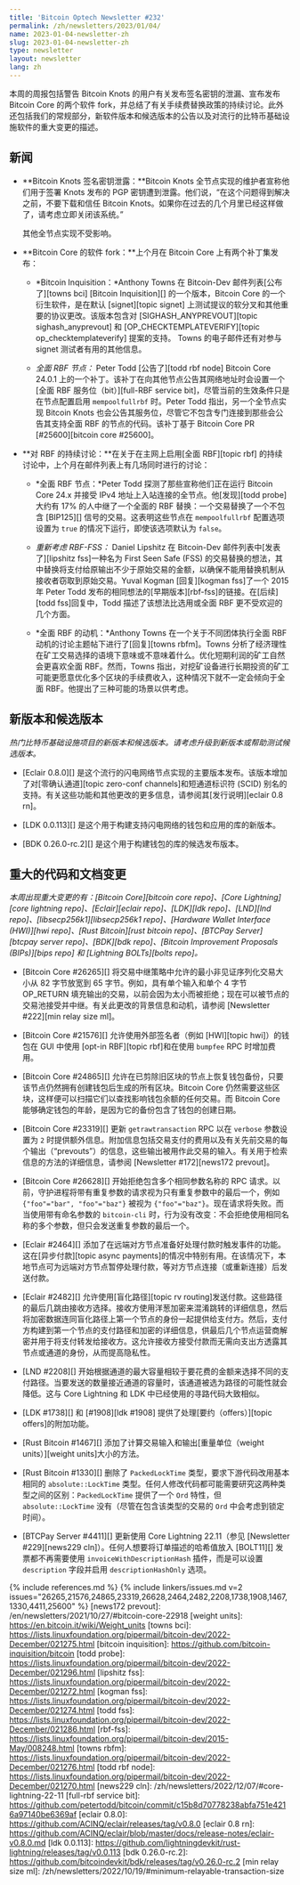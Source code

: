 ```yaml
---
title: 'Bitcoin Optech Newsletter #232'
permalink: /zh/newsletters/2023/01/04/
name: 2023-01-04-newsletter-zh
slug: 2023-01-04-newsletter-zh
type: newsletter
layout: newsletter
lang: zh
---
```

本周的周报包括警告 Bitcoin Knots 的用户有关发布签名密钥的泄漏、宣布发布 Bitcoin Core 的两个软件 fork，并总结了有关手续费替换政策的持续讨论。此外还包括我们的常规部分，新软件版本和候选版本的公告以及对流行的比特币基础设施软件的重大变更的描述。

## 新闻

- **Bitcoin Knots 签名密钥泄露：**Bitcoin Knots 全节点实现的维护者宣称他们用于签署 Knots 发布的 PGP 密钥遭到泄露。他们说，“在这个问题得到解决之前，不要下载和信任 Bitcoin Knots。如果你在过去的几个月里已经这样做了，请考虑立即关闭该系统。”
  <!-- https://web.archive.org/web/20230103220745/https://twitter.com/LukeDashjr/status/1609763079423655938 -->
  其他全节点实现不受影响。


- **Bitcoin Core 的软件 fork：**上个月在 Bitcoin Core 上有两个补丁集发布：

    - *Bitcoin Inquisition：*Anthony Towns 在 Bitcoin-Dev 邮件列表[公布了][towns bci] [Bitcoin Inquisition][] 的一个版本，Bitcoin Core 的一个衍生软件，是在默认 [signet][topic signet] 上测试提议的软分叉和其他重要的协议更改。该版本包含对 [SIGHASH_ANYPREVOUT][topic sighash_anyprevout] 和 [OP_CHECKTEMPLATEVERIFY][topic op_checktemplateverify] 提案的支持。 Towns 的电子邮件还有对参与 signet 测试者有用的其他信息。

    - *全面 RBF 节点：* Peter Todd [公告了][todd rbf node] Bitcoin Core 24.0.1 上的一个补丁。该补丁在向其他节点公告其网络地址时会设置一个[全面 RBF 服务位（bit）][full-RBF service bit]，尽管当前的生效条件只是在节点配置启用 `mempoolfullrbf` 时。Peter Todd 指出，另一个全节点实现 Bitcoin Knots 也会公告其服务位，尽管它不包含专门连接到那些会公告其支持全面 RBF 的节点的代码。该补丁基于 Bitcoin Core PR [#25600][bitcoin core #25600]。


- **<!--continued-rbf-discussion-->对 RBF 的持续讨论：**在关于在主网上启用[全面 RBF][topic rbf] 的持续讨论中，上个月在邮件列表上有几场同时进行的讨论：

    - *<!--full-rbf-nodes-->全面 RBF 节点：*Peter Todd 探测了那些宣称他们正在运行 Bitcoin Core 24.x 并接受 IPv4 地址上入站连接的全节点。他[发现][todd probe]大约有 17% 的人中继了一个全面的 RBF 替换：一个交易替换了一个不包含 [BIP125][] 信号的交易。这表明这些节点在 `mempoolfullrbf` 配置选项设置为 `true` 的情况下运行，即使该选项默认为 `false`。

    - *重新考虑 RBF-FSS：* Daniel Lipshitz 在 Bitcoin-Dev 邮件列表中[发表了][lipshitz fss]一种名为 First Seen Safe (FSS) 的交易替换的想法，其中替换将支付给原输出不少于原始交易的金额，以确保不能用替换机制从接收者窃取到原始交易。Yuval Kogman [回复][kogman fss]了一个 2015 年 Peter Todd 发布的相同想法的[早期版本][rbf-fss]的链接。在[后续][todd fss]回复中，Todd 描述了该想法比选用或全面 RBF 更不受欢迎的几个方面。

    - *<!--full-rbf-motivation-->全面 RBF 的动机：*Anthony Towns 在一个关于不同团体执行全面 RBF 动机的讨论主题帖下进行了[回复][towns rbfm]。Towns 分析了经济理性在矿工交易选择的语境下意味或不意味着什么。优化短期利润的矿工自然会更喜欢全面 RBF。然而，Towns 指出，对挖矿设备进行长期投资的矿工可能更愿意优化多个区块的手续费收入，这种情况下就不一定会倾向于全面 RBF。他提出了三种可能的场景以供考虑。

## 新版本和候选版本

*热门比特币基础设施项目的新版本和候选版本。请考虑升级到新版本或帮助测试候选版本。*

- [Eclair 0.8.0][] 是这个流行的闪电网络节点实现的主要版本发布。该版本增加了对[零确认通道][topic zero-conf channels]和短通道标识符 (SCID) 别名的支持。有关这些功能和其他更改的更多信息，请参阅其[发行说明][eclair 0.8 rn]。

- [LDK 0.0.113][] 是这个用于构建支持闪电网络的钱包和应用的库的新版本。

- [BDK 0.26.0-rc.2][] 是这个用于构建钱包的库的候选发布版本。

## 重大的代码和文档变更

*本周出现重大变更的有：[Bitcoin Core][bitcoin core repo]、[Core Lightning][core lightning repo]、[Eclair][eclair repo]、[LDK][ldk repo]、[LND][lnd repo]、[libsecp256k1][libsecp256k1 repo]、[Hardware Wallet Interface (HWI)][hwi repo]、[Rust Bitcoin][rust bitcoin repo]、[BTCPay Server][btcpay server repo]、[BDK][bdk repo]、[Bitcoin Improvement Proposals (BIPs)][bips repo] 和 [Lightning BOLTs][bolts repo]。*

- [Bitcoin Core #26265][] 将交易中继策略中允许的最小非见证序列化交易大小从 82 字节放宽到 65 字节。例如，具有单个输入和单个 4 字节 OP_RETURN 填充输出的交易，以前会因为太小而被拒绝；现在可以被节点的交易池接受并中继。有关此更改的背景信息和动机，请参阅 [Newsletter #222][min relay size ml]。

- [Bitcoin Core #21576][] 允许使用外部签名者（例如 [HWI][topic hwi]）的钱包在 GUI 中使用 [opt-in RBF][topic rbf]和在使用 `bumpfee` RPC 时增加费用。

- [Bitcoin Core #24865][] 允许在已剪除旧区块的节点上恢复钱包备份，只要该节点仍然拥有创建钱包后生成的所有区块。Bitcoin Core 仍然需要这些区块，这样便可以扫描它们以查找影响钱包余额的任何交易。而 Bitcoin Core 能够确定钱包的年龄，是因为它的备份包含了钱包的创建日期。

- [Bitcoin Core #23319][] 更新 `getrawtransaction` RPC 以在 `verbose` 参数设置为 `2` 时提供额外信息。附加信息包括交易支付的费用以及有关先前交易的每个输出（“prevouts”）的信息，这些输出被用作此交易的输入。有关用于检索信息的方法的详细信息，请参阅 [Newsletter #172][news172 prevout]。

- [Bitcoin Core #26628][] 开始拒绝包含多个相同参数名称的 RPC 请求。以前，守护进程将带有重复参数的请求视为只有重复参数中的最后一个，例如 `{"foo"="bar", "foo"="baz"}` 被视为 `{"foo"="baz"}`。现在请求将失败。而当使用带有命名参数的 `bitcoin-cli` 时，行为没有改变：不会拒绝使用相同名称的多个参数，但只会发送重复参数的最后一个。

- [Eclair #2464][] 添加了在远端对方节点准备好处理付款时触发事件的功能。这在[异步付款][topic async payments]的情况中特别有用。在该情况下，本地节点可为远端对方节点暂停处理付款，等对方节点连接（或重新连接）后发送付款。

- [Eclair #2482][] 允许使用[盲化路径][topic rv routing]发送付款。这些路径的最后几跳由接收方选择。接收方使用洋葱加密来混淆跳转的详细信息，然后将加密数据连同盲化路径上第一个节点的身份一起提供给支付方。然后，支付方构建到第一个节点的支付路径和加密的详细信息，供最后几个节点运营商解密并用于将支付转发给接收方。这允许接收方接受付款而无需向支出方透露其节点或通道的身份，从而提高隐私性。

- [LND #2208][] 开始根据通道的最大容量相较于要花费的金额来选择不同的支付路径。当要发送的数量接近通道的容量时，该通道被选为路径的可能性就会降低。这与 Core Lightning 和 LDK 中已经使用的寻路代码大致相似。

- [LDK #1738][] 和 [#1908][ldk #1908] 提供了处理[要约（offers）][topic offers]的附加功能。

- [Rust Bitcoin #1467][] 添加了计算交易输入和输出[重量单位（weight units）][weight units]大小的方法。

- [Rust Bitcoin #1330][] 删除了 `PackedLockTime` 类型，要求下游代码改用基本相同的 `absolute::LockTime` 类型。任何人修改代码都可能需要研究这两种类型之间的区别：`PackedLockTime` 提供了一个 `Ord` 特性，但 `absolute::LockTime` 没有（尽管在包含该类型的交易的 `Ord` 中会考虑到锁定时间）。

- [BTCPay Server #4411][] 更新使用 Core Lightning 22.11（参见 [Newsletter #229][news229 cln]）。任何人想要将订单描述的哈希值放入 [BOLT11][] 发票都不再需要使用 `invoiceWithDescriptionHash` 插件，而是可以设置 `description` 字段并启用 `descriptionHashOnly` 选项。

{% include references.md %}
{% include linkers/issues.md v=2 issues="26265,21576,24865,23319,26628,2464,2482,2208,1738,1908,1467,1330,4411,25600" %}
[news172 prevout]: /en/newsletters/2021/10/27/#bitcoin-core-22918
[weight units]: https://en.bitcoin.it/wiki/Weight_units
[towns bci]: https://lists.linuxfoundation.org/pipermail/bitcoin-dev/2022-December/021275.html
[bitcoin inquisition]: https://github.com/bitcoin-inquisition/bitcoin
[todd probe]: https://lists.linuxfoundation.org/pipermail/bitcoin-dev/2022-December/021296.html
[lipshitz fss]: https://lists.linuxfoundation.org/pipermail/bitcoin-dev/2022-December/021272.html
[kogman fss]: https://lists.linuxfoundation.org/pipermail/bitcoin-dev/2022-December/021274.html
[todd fss]: https://lists.linuxfoundation.org/pipermail/bitcoin-dev/2022-December/021286.html
[rbf-fss]: https://lists.linuxfoundation.org/pipermail/bitcoin-dev/2015-May/008248.html
[towns rbfm]: https://lists.linuxfoundation.org/pipermail/bitcoin-dev/2022-December/021276.html
[todd rbf node]: https://lists.linuxfoundation.org/pipermail/bitcoin-dev/2022-December/021270.html
[news229 cln]: /zh/newsletters/2022/12/07/#core-lightning-22-11
[full-rbf service bit]: https://github.com/petertodd/bitcoin/commit/c15b8d70778238abfa751e4216a97140be6369af
[eclair 0.8.0]: https://github.com/ACINQ/eclair/releases/tag/v0.8.0
[eclair 0.8 rn]: https://github.com/ACINQ/eclair/blob/master/docs/release-notes/eclair-v0.8.0.md
[ldk 0.0.113]: https://github.com/lightningdevkit/rust-lightning/releases/tag/v0.0.113
[bdk 0.26.0-rc.2]: https://github.com/bitcoindevkit/bdk/releases/tag/v0.26.0-rc.2
[min relay size ml]: /zh/newsletters/2022/10/19/#minimum-relayable-transaction-size
